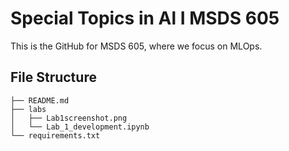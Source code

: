# Special Topics in Al I MSDS 605
This is the GitHub for MSDS 605, where we focus on MLOps.

## File Structure
```
├── README.md
├── labs
│   ├── Lab1screenshot.png
│   └── Lab_1_development.ipynb
└── requirements.txt
```

